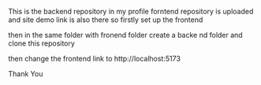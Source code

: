 This is the backend repository 
in my profile forntend repository is uploaded and site demo link is also there so firstly set up the frontend 

then in the same folder with fronend folder create a backe nd folder and clone this repository

then change the frontend link to http://localhost:5173

Thank You
